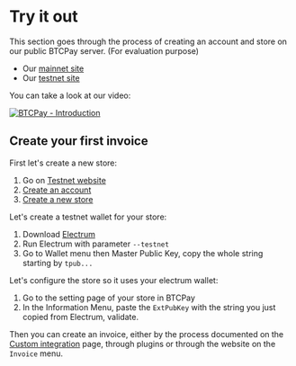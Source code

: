 # Try it out

This section goes through the process of creating an account and store on our public BTCPay server. \(For evaluation purpose\)

* Our [mainnet site](https://mainnet.demo.btcpayserver.org/)
* Our [testnet site](https://testnet.demo.btcpayserver.org)

You can take a look at our video:

[![BTCPay - Introduction](http://img.youtube.com/vi/xh3Eac66qc4/mqdefault.jpg)](http://www.youtube.com/watch?v=xh3Eac66qc4)

## Create your first invoice

First let's create a new store:

1. Go on [Testnet website](https://testnet.demo.btcpayserver.org/)
2. [Create an account](https://testnet.demo.btcpayserver.org/Account/Register)
3. [Create a new store](https://testnet.demo.btcpayserver.org/stores)

Let's create a testnet wallet for your store:

1. Download [Electrum](https://electrum.org)
2. Run Electrum with parameter `--testnet`
3. Go to Wallet menu then Master Public Key, copy the whole string starting by `tpub...`

Let's configure the store so it uses your electrum wallet:

1. Go to the setting page of your store in BTCPay
2. In the Information Menu, paste the `ExtPubKey` with the string you just copied from Electrum, validate.

Then you can create an invoice, either by the process documented on the [Custom integration](../integrations/customintegration.md) page, through plugins or through the website on the `Invoice` menu.

